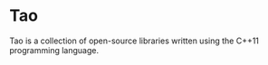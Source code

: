 Tao
===

Tao is a collection of open-source libraries written using the C++11 programming language.

